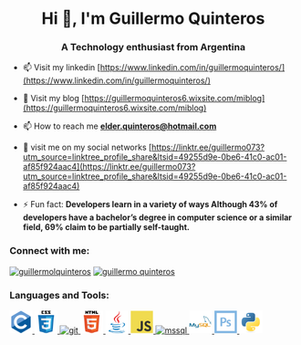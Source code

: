 <h1 align="center">Hi 👋, I'm Guillermo Quinteros</h1>
<h3 align="center">A Technology enthusiast from Argentina</h3>

- 📫 Visit my linkedin [https://www.linkedin.com/in/guillermoquinteros/](https://www.linkedin.com/in/guillermoquinteros/)

- 📝 Visit my blog [https://guillermoquinteros6.wixsite.com/miblog](https://guillermoquinteros6.wixsite.com/miblog)

- 📫 How to reach me **elder.quinteros@hotmail.com**

- 📄 visit me on my social networks [https://linktr.ee/guillermo073?utm_source=linktree_profile_share&ltsid=49255d9e-0be6-41c0-ac01-af85f924aac4](https://linktr.ee/guillermo073?utm_source=linktree_profile_share&ltsid=49255d9e-0be6-41c0-ac01-af85f924aac4)

- ⚡ Fun fact: **Developers learn in a variety of ways Although 43% of developers have a bachelor’s degree in computer science or a similar field, 69% claim to be partially self-taught.**

<h3 align="left">Connect with me:</h3>
<p align="left">
<a href="https://instagram.com/guillermolquinteros" target="blank"><img align="center" src="https://raw.githubusercontent.com/rahuldkjain/github-profile-readme-generator/master/src/images/icons/Social/instagram.svg" alt="guillermolquinteros" height="30" width="40" /></a>
<a href="https://www.youtube.com/c/guillermo quinteros" target="blank"><img align="center" src="https://raw.githubusercontent.com/rahuldkjain/github-profile-readme-generator/master/src/images/icons/Social/youtube.svg" alt="guillermo quinteros" height="30" width="40" /></a>
</p>

<h3 align="left">Languages and Tools:</h3>
<p align="left"> <a href="https://www.cprogramming.com/" target="_blank" rel="noreferrer"> <img src="https://raw.githubusercontent.com/devicons/devicon/master/icons/c/c-original.svg" alt="c" width="40" height="40"/> </a> <a href="https://www.w3schools.com/css/" target="_blank" rel="noreferrer"> <img src="https://raw.githubusercontent.com/devicons/devicon/master/icons/css3/css3-original-wordmark.svg" alt="css3" width="40" height="40"/> </a> <a href="https://git-scm.com/" target="_blank" rel="noreferrer"> <img src="https://www.vectorlogo.zone/logos/git-scm/git-scm-icon.svg" alt="git" width="40" height="40"/> </a> <a href="https://www.w3.org/html/" target="_blank" rel="noreferrer"> <img src="https://raw.githubusercontent.com/devicons/devicon/master/icons/html5/html5-original-wordmark.svg" alt="html5" width="40" height="40"/> </a> <a href="https://www.java.com" target="_blank" rel="noreferrer"> <img src="https://raw.githubusercontent.com/devicons/devicon/master/icons/java/java-original.svg" alt="java" width="40" height="40"/> </a> <a href="https://developer.mozilla.org/en-US/docs/Web/JavaScript" target="_blank" rel="noreferrer"> <img src="https://raw.githubusercontent.com/devicons/devicon/master/icons/javascript/javascript-original.svg" alt="javascript" width="40" height="40"/> </a> <a href="https://www.microsoft.com/en-us/sql-server" target="_blank" rel="noreferrer"> <img src="https://www.svgrepo.com/show/303229/microsoft-sql-server-logo.svg" alt="mssql" width="40" height="40"/> </a> <a href="https://www.mysql.com/" target="_blank" rel="noreferrer"> <img src="https://raw.githubusercontent.com/devicons/devicon/master/icons/mysql/mysql-original-wordmark.svg" alt="mysql" width="40" height="40"/> </a> <a href="https://www.photoshop.com/en" target="_blank" rel="noreferrer"> <img src="https://raw.githubusercontent.com/devicons/devicon/master/icons/photoshop/photoshop-line.svg" alt="photoshop" width="40" height="40"/> </a> <a href="https://www.python.org" target="_blank" rel="noreferrer"> <img src="https://raw.githubusercontent.com/devicons/devicon/master/icons/python/python-original.svg" alt="python" width="40" height="40"/> </a> </p>
